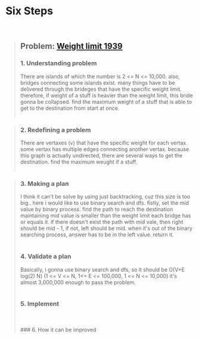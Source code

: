 # Six Steps
<br />

> ## Problem: [Weight limit 1939](https://www.acmicpc.net/problem/1939)
>
> ### 1. Understanding problem
>  There are islands of which the number is 2 <= N <= 10,000. also, bridges connecting some islands exist.
  many things have to be delivered through the brideges that have the specific weight limit. therefore, if weight of
  a stuff is heavier than the weight limit, this bride gonna be collapsed. find the maximum weight of a stuff that is able to
  get to the destination from start at once. 
> <br />
> <br />

> ### 2. Redefining a problem
>  There are vertaxes (v) that have the specific weight for each vertax. some vertax has multiple edges connecting 
  another vertax. because this graph is actually undirected, there are several ways to get the destination. find the maximum
  weught if a stuff.
> <br />
> <br />

> ### 3. Making a plan
>  I think it can't be solve by using just backtracking, cuz this size is too big.. here i would like to use binary search and
  dfs. fistly, set the mid value by binary process. find the path to reach the destination maintaining mid value is smaller than 
  the weight limit each bridge has or equals it. if there doesn't exist the path with mid vale, then right should be mid - 1,
  if not, left should be mid. when it's out of the binary searching process, answer has to be in the left value.
  return it.
> <br />
> <br />
> ### 4. Validate a plan
>  Basically, i gonna use binary search and dfs, so it should be O(V+E log(2) N) (1 <= V <= N, 1<= E <= 100,000, 1 <= N <= 10,000)
  it's almost 3,000,000 enough to pass the problem.
> <br />
> <br />
> ### 5. Implement
>
> <br /> 
> <br />
> ### 6. How it can be improved
>
>
>

